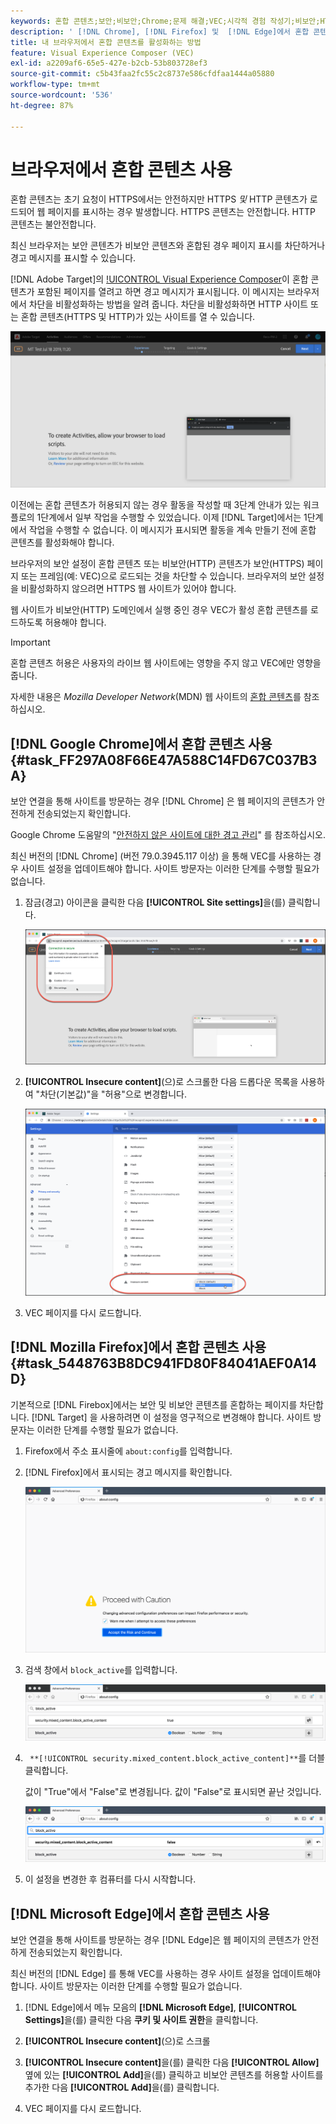 ```yaml
---
keywords: 혼합 콘텐츠;보안;비보안;Chrome;문제 해결;VEC;시각적 경험 작성기;비보안;HTTP;HTTPS;Firefox;Internet Explorer
description: ' [!DNL Chrome], [!DNL Firefox] 및  [!DNL Edge]에서 혼합 콘텐츠를 활성화하는 방법에 대해 알아봅니다.'
title: 내 브라우저에서 혼합 콘텐츠를 활성화하는 방법
feature: Visual Experience Composer (VEC)
exl-id: a2209af6-65e5-427e-b2cb-53b803728ef3
source-git-commit: c5b43faa2fc55c2c8737e586cfdfaa1444a05880
workflow-type: tm+mt
source-wordcount: '536'
ht-degree: 87%

---
```


# 브라우저에서 혼합 콘텐츠 사용

혼합 콘텐츠는 초기 요청이 HTTPS에서는 안전하지만 HTTPS *및* HTTP 콘텐츠가 로드되어 웹 페이지를 표시하는 경우 발생합니다. HTTPS 콘텐츠는 안전합니다. HTTP 콘텐츠는 불안전합니다.

최신 브라우저는 보안 콘텐츠가 비보안 콘텐츠와 혼합된 경우 페이지 표시를 차단하거나 경고 메시지를 표시할 수 있습니다.

[!DNL Adobe Target]의 [!UICONTROL Visual Experience Composer](VEC)이 혼합 콘텐츠가 포함된 페이지를 열려고 하면 경고 메시지가 표시됩니다. 이 메시지는 브라우저에서 차단을 비활성화하는 방법을 알려 줍니다. 차단을 비활성화하면 HTTP 사이트 또는 혼합 콘텐츠(HTTPS 및 HTTP)가 있는 사이트를 열 수 있습니다.

![혼합 콘텐츠 경고](/help/main/c-experiences/c-visual-experience-composer/r-troubleshoot-composer/assets/mixed_content_warning.png)

이전에는 혼합 콘텐츠가 허용되지 않는 경우 활동을 작성할 때 3단계 안내가 있는 워크플로의 1단계에서 일부 작업을 수행할 수 있었습니다. 이제 [!DNL Target]에서는 1단계에서 작업을 수행할 수 없습니다. 이 메시지가 표시되면 활동을 계속 만들기 전에 혼합 콘텐츠를 활성화해야 합니다.

브라우저의 보안 설정이 혼합 콘텐츠 또는 비보안(HTTP) 콘텐츠가 보안(HTTPS) 페이지 또는 프레임(예: VEC)으로 로드되는 것을 차단할 수 있습니다. 브라우저의 보안 설정을 비활성화하지 않으려면 HTTPS 웹 사이트가 있어야 합니다.

웹 사이트가 비보안(HTTP) 도메인에서 실행 중인 경우 VEC가 활성 혼합 콘텐츠를 로드하도록 허용해야 합니다.

>[!IMPORTANT]
>
>혼합 콘텐츠 허용은 사용자의 라이브 웹 사이트에는 영향을 주지 않고 VEC에만 영향을 줍니다.

자세한 내용은 *Mozilla Developer Network*(MDN) 웹 사이트의 [혼합 콘텐츠](https://developer.mozilla.org/en-US/docs/Web/Security/Mixed_content)를 참조하십시오.

## [!DNL Google Chrome]에서 혼합 콘텐츠 사용 {#task_FF297A08F66E47A588C14FD67C037B3A}

보안 연결을 통해 사이트를 방문하는 경우 [!DNL Chrome] 은 웹 페이지의 콘텐츠가 안전하게 전송되었는지 확인합니다.

Google Chrome 도움말의 &quot;[안전하지 않은 사이트에 대한 경고 관리](https://support.google.com/chrome/answer/99020?hl=en)&quot; 를 참조하십시오.

최신 버전의 [!DNL Chrome] (버전 79.0.3945.117 이상) 을 통해 VEC를 사용하는 경우 사이트 설정을 업데이트해야 합니다. 사이트 방문자는 이러한 단계를 수행할 필요가 없습니다.

1. 잠금(경고) 아이콘을 클릭한 다음 **[!UICONTROL Site settings]**&#x200B;을(를) 클릭합니다.

   ![사이트 설정](/help/main/c-experiences/c-visual-experience-composer/r-troubleshoot-composer/assets/site-settings.png)

1. **[!UICONTROL Insecure content]**(으)로 스크롤한 다음 드롭다운 목록을 사용하여 &quot;차단(기본값)&quot;을 &quot;허용&quot;으로 변경합니다.

   ![비보안 콘텐츠](/help/main/c-experiences/c-visual-experience-composer/r-troubleshoot-composer/assets/insecure-content.png)

1. VEC 페이지를 다시 로드합니다.

## [!DNL Mozilla Firefox]에서 혼합 콘텐츠 사용 {#task_5448763B8DC941FD80F84041AEF0A14D}

기본적으로 [!DNL Firebox]에서는 보안 및 비보안 콘텐츠를 혼합하는 페이지를 차단합니다. [!DNL Target] 을 사용하려면 이 설정을 영구적으로 변경해야 합니다. 사이트 방문자는 이러한 단계를 수행할 필요가 없습니다.

1. Firefox에서 주소 표시줄에 `about:config`를 입력합니다.
1. [!DNL Firefox]에서 표시되는 경고 메시지를 확인합니다.

   ![Firefox 경고](/help/main/c-experiences/c-visual-experience-composer/r-troubleshoot-composer/assets/firefox.png)

1. 검색 창에서 `block_active`를 입력합니다.

   ![Firefox block_active 설정](/help/main/c-experiences/c-visual-experience-composer/r-troubleshoot-composer/assets/firefox3.png)

1. ` **[!UICONTROL security.mixed_content.block_active_content]**`를 더블 클릭합니다.

   값이 &quot;True&quot;에서 &quot;False&quot;로 변경됩니다. 값이 &quot;False&quot;로 표시되면 끝난 것입니다.

   ![Firefox 보안](/help/main/c-experiences/c-visual-experience-composer/r-troubleshoot-composer/assets/firefox2.png)

1. 이 설정을 변경한 후 컴퓨터를 다시 시작합니다.

## [!DNL Microsoft Edge]에서 혼합 콘텐츠 사용

보안 연결을 통해 사이트를 방문하는 경우 [!DNL Edge]은 웹 페이지의 콘텐츠가 안전하게 전송되었는지 확인합니다.

최신 버전의 [!DNL Edge] 를 통해 VEC를 사용하는 경우 사이트 설정을 업데이트해야 합니다. 사이트 방문자는 이러한 단계를 수행할 필요가 없습니다.

1. [!DNL Edge]에서 메뉴 모음의 **[!DNL Microsoft Edge]**, **[!UICONTROL Settings]**&#x200B;을(를) 클릭한 다음 **쿠키 및 사이트 권한**&#x200B;을 클릭합니다.

1. **[!UICONTROL Insecure content]**(으)로 스크롤

1. **[!UICONTROL Insecure content]**&#x200B;을(를) 클릭한 다음 **[!UICONTROL Allow]** 옆에 있는 **[!UICONTROL Add]**&#x200B;을(를) 클릭하고 비보안 콘텐츠를 허용할 사이트를 추가한 다음 **[!UICONTROL Add]**&#x200B;을(를) 클릭합니다.

1. VEC 페이지를 다시 로드합니다.
